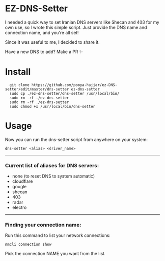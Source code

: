 # EZ-DNS-Setter

I needed a quick way to set Iranian DNS servers like Shecan and 403 for my own use, so I wrote this simple script. Just provide the DNS name and connection name, and you're all set!

Since it was useful to me, I decided to share it.

Have a new DNS to add? Make a PR ✨

# Install
```shell
  git clone https://github.com/pooya-hajjar/ez-DNS-setter/edit/master/dns-setter ez-dns-setter
  sudo cp ./ez-dns-setter/dns-setter /usr/local/bin/
  sudo rm -rf ./ez-dns-setter
  sudo rm -rf ./ez-dns-setter
  sudo chmod +x /usr/local/bin/dns-setter
```

# Usage 
Now you can run the dns-setter script from anywhere on your system:

```shell
dns-setter <alias> <driver_name>
```
___
### Current list of aliases for DNS servers:
* none (to reset DNS to system automatic)
* cloudflare
* google
* shecan
* 403
* radar
* electro


___
### Finding your connection name:
Run this command to list your network connections:
```shell
nmcli connection show
```
Pick the connection NAME you want from the list.

